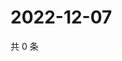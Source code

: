 # 2022-12-07

共 0 条

<!-- BEGIN WEIBO -->
<!-- 最后更新时间 Wed Dec 07 2022 10:48:12 GMT+0800 (China Standard Time) -->

<!-- END WEIBO -->
